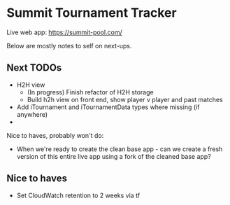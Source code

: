 # Summit Tournament Tracker

Live web app:
https://summit-pool.com/

Below are mostly notes to self on next-ups.

## Next TODOs
- H2H view
    - (In progress) Finish refactor of H2H storage
    - Build h2h view on front end, show player v player and past matches
- Add iTournament and iTournamentData types where missing (if anywhere)
- 
Nice to haves, probably won't do:
- When we're ready to create the clean base app - can we create a fresh version of this entire live app using a fork of the cleaned base app?

## Nice to haves
- Set CloudWatch retention to 2 weeks via tf

